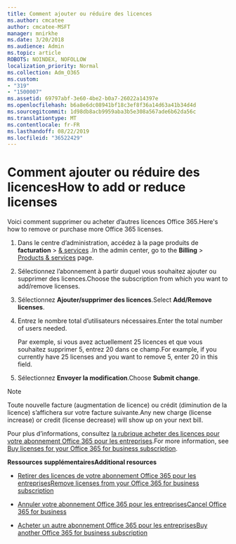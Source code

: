 ```yaml
---
title: Comment ajouter ou réduire des licences
ms.author: cmcatee
author: cmcatee-MSFT
manager: mnirkhe
ms.date: 3/20/2018
ms.audience: Admin
ms.topic: article
ROBOTS: NOINDEX, NOFOLLOW
localization_priority: Normal
ms.collection: Adm_O365
ms.custom:
- "319"
- "1500007"
ms.assetid: 69797abf-3e60-4be2-b0a7-26022a14397e
ms.openlocfilehash: b6a8e6dc08941bf18c3ef8f36a14d63a41b34d4d
ms.sourcegitcommit: 1d98db8acb9959aba3b5e308a567ade6b62da56c
ms.translationtype: MT
ms.contentlocale: fr-FR
ms.lasthandoff: 08/22/2019
ms.locfileid: "36522429"
---
```

# <a name="how-to-add-or-reduce-licenses"></a><span data-ttu-id="c4792-102">Comment ajouter ou réduire des licences</span><span class="sxs-lookup"><span data-stu-id="c4792-102">How to add or reduce licenses</span></span>

<span data-ttu-id="c4792-103">Voici comment supprimer ou acheter d’autres licences Office 365.</span><span class="sxs-lookup"><span data-stu-id="c4792-103">Here's how to remove or purchase more Office 365 licenses.</span></span>
  
1. <span data-ttu-id="c4792-104">Dans le centre d’administration, accédez à la page produits de **facturation** \> [& services](https://go.microsoft.com/fwlink/p/?linkid=842054) .</span><span class="sxs-lookup"><span data-stu-id="c4792-104">In the admin center, go to the **Billing** \> [Products & services](https://go.microsoft.com/fwlink/p/?linkid=842054) page.</span></span>

2. <span data-ttu-id="c4792-105">Sélectionnez l’abonnement à partir duquel vous souhaitez ajouter ou supprimer des licences.</span><span class="sxs-lookup"><span data-stu-id="c4792-105">Choose the subscription from which you want to add/remove licenses.</span></span>

3. <span data-ttu-id="c4792-106">Sélectionnez **Ajouter/supprimer des licences**.</span><span class="sxs-lookup"><span data-stu-id="c4792-106">Select **Add/Remove licenses**.</span></span>

4. <span data-ttu-id="c4792-107">Entrez le nombre total d’utilisateurs nécessaires.</span><span class="sxs-lookup"><span data-stu-id="c4792-107">Enter the total number of users needed.</span></span>

    <span data-ttu-id="c4792-108">Par exemple, si vous avez actuellement 25 licences et que vous souhaitez supprimer 5, entrez 20 dans ce champ.</span><span class="sxs-lookup"><span data-stu-id="c4792-108">For example, if you currently have 25 licenses and you want to remove 5, enter 20 in this field.</span></span>

5. <span data-ttu-id="c4792-109">Sélectionnez **Envoyer la modification**.</span><span class="sxs-lookup"><span data-stu-id="c4792-109">Choose **Submit change**.</span></span>

> [!NOTE]
> <span data-ttu-id="c4792-110">Toute nouvelle facture (augmentation de licence) ou crédit (diminution de la licence) s’affichera sur votre facture suivante.</span><span class="sxs-lookup"><span data-stu-id="c4792-110">Any new charge (license increase) or credit (license decrease) will show up on your next bill.</span></span>

<span data-ttu-id="c4792-111">Pour plus d’informations, consultez [la rubrique acheter des licences pour votre abonnement Office 365 pour les entreprises](https://docs.microsoft.com/office365/admin/subscriptions-and-billing/buy-licenses).</span><span class="sxs-lookup"><span data-stu-id="c4792-111">For more information, see [Buy licenses for your Office 365 for business subscription](https://docs.microsoft.com/office365/admin/subscriptions-and-billing/buy-licenses).</span></span>

 <span data-ttu-id="c4792-112">**Ressources supplémentaires**</span><span class="sxs-lookup"><span data-stu-id="c4792-112">**Additional resources**</span></span>
  
- [<span data-ttu-id="c4792-113">Retirer des licences de votre abonnement Office 365 pour les entreprises</span><span class="sxs-lookup"><span data-stu-id="c4792-113">Remove licenses from your Office 365 for business subscription</span></span>](https://docs.microsoft.com/office365/admin/subscriptions-and-billing/remove-licenses-from-subscription)

- [<span data-ttu-id="c4792-114">Annuler votre abonnement Office 365 pour les entreprises</span><span class="sxs-lookup"><span data-stu-id="c4792-114">Cancel Office 365 for business</span></span>](https://docs.microsoft.com/office365/admin/subscriptions-and-billing/cancel-your-subscription)

- [<span data-ttu-id="c4792-115">Acheter un autre abonnement Office 365 pour les entreprises</span><span class="sxs-lookup"><span data-stu-id="c4792-115">Buy another Office 365 for business subscription</span></span>](https://docs.microsoft.com/office365/admin/subscriptions-and-billing/buy-another-subscription)
